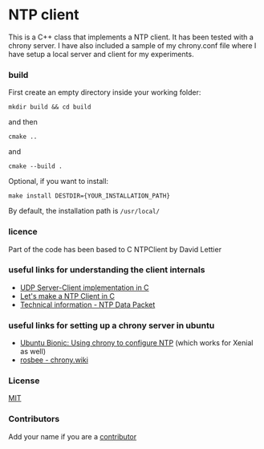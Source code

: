 # NTP client

This is a C++ class that implements a NTP client. It has been tested with a chrony server.
I have also included a sample of my chrony.conf file where I have setup a local server and client for my experiments.

### build
First create an empty directory inside your working folder:
```
mkdir build && cd build
```
and then 
```
cmake ..
```
and
```
cmake --build .
```

Optional, if you want to install: 

```
make install DESTDIR={YOUR_INSTALLATION_PATH}
```
By default, the installation path is `/usr/local/`

### licence
Part of the code has been based to C NTPClient by David Lettier

### useful links for understanding the client internals
- [UDP Server-Client implementation in C](https://www.geeksforgeeks.org/udp-server-client-implementation-c/)
- [Let's make a NTP Client in C](https://lettier.github.io/posts/2016-04-26-lets-make-a-ntp-client-in-c.html)
- [Technical information - NTP Data Packet](https://www.meinbergglobal.com/english/info/ntp-packet.htm)

### useful links for setting up a chrony server in ubuntu

- [Ubuntu Bionic: Using chrony to configure NTP](https://ubuntu.com/blog/ubuntu-bionic-using-chrony-to-configure-ntp) (which works for Xenial as well)
- [rosbee - chrony.wiki](https://code.google.com/archive/p/rosbee/wikis/chrony.wiki)

### License
[MIT](./license.md)

### Contributors
Add your name if you are a [contributor](./CONTRIBUTING.md) 